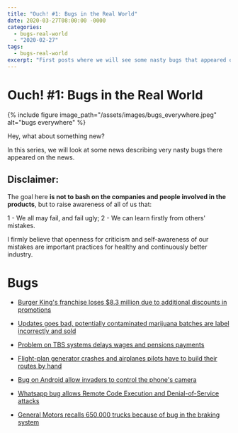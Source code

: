 ```yaml
---
title: "Ouch! #1: Bugs in the Real World"
date: 2020-03-27T08:00:00 -0000
categories:
  - bugs-real-world
  - "2020-02-27"
tags:
  - bugs-real-world
excerpt: "First posts where we will see some nasty bugs that appeared on the news"
---
```


# Ouch! #1: Bugs in the Real World

{% include figure image_path="/assets/images/bugs_everywhere.jpeg" alt="bugs everywhere" %}

Hey, what about something new?

In this series, we will look at some news describing very nasty bugs there appeared on the news.

## Disclaimer:

The goal here **is not to bash on the companies and people involved in the products**, but to raise awareness of all of us that:

1 - We all may fail, and fail ugly;
2 - We can learn firstly from others' mistakes.

I firmly believe that openness for criticism and self-awareness of our mistakes are important practices for healthy and continuously better industry.

# Bugs

- [Burger King's franchise loses $8.3 million due to additional discounts in promotions](https://www.fool.com/investing/2019/11/15/software-error-costs-burger-king-franchisee-8m.aspx)

- [Updates goes bad, potentially contaminated marijuana batches are label incorrectly and sold](https://denver.cbslocal.com/2019/11/22/software-glitch-technical-error-delay-recall-potentially-contaminated-marijuana-pot-cannabis-recreational-medical/)

- [Problem on TBS systems delays wages and pensions payments](https://www.dailyrecord.co.uk/news/uk-world-news/tsb-faces-customer-backlash-after-20945186)

- [Flight-plan generator crashes and airplanes pilots have to build their routes by hand](https://www.travelandleisure.com/airlines-airports/british-airways-delays-technical-flight-plan-generator-glitch)

- [Bug on Android allow invaders to control the phone's camera](https://techbeacon.com/security/android-camera-app-bug-could-affect-hundreds-millions-phones)

- [Whatsapp bug allows Remote Code Execution and Denial-of-Service attacks](https://nakedsecurity.sophos.com/2019/11/20/update-whatsapp-now-mp4-video-bug-exposes-your-messages/)

- [General Motors recalls 650.000 trucks because of bug in the braking system](https://marketresearchfeed.com/2019/11/19/general-motors-recalls-650000-trucks-suvs-because-brakes-can-suddenly-engage-wpmt-fox-43/)
